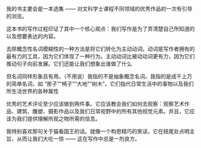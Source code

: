 我的书主要会是一本选集 —— 对文科学士课程不同领域的优秀作品的一次有引导的浏览。   

这本书的写作过程印证了其中一个核心观点：我们写作是为了弄清楚自己所知道的以及想要表达的内容。  

去除概念性名词模糊性的一种方法是将它们转化为主动动词。动词是写作者拥有的最有力的工具，因为它们体现了一种行为。主动动词比被动动词更有力，因为它们推动句子向前发展。它们还能让我们想象出谁做了什么  

但名词同样形象且有用。（不用说）我指的不是抽象概念名词。我指的是成千上万的简单名词，如 “房子”“椅子”“大地”“树木”，它们指代日常生活中的事物以及我们所生活世界的各种属性  

优秀的艺术评论至少应该做到两件事。它应该教会我们如何去观察：观察艺术作品、建筑、雕塑、摄影作品以及我们日常视野中的所有其他视觉元素。并且，它应该为我们提供理解所观之物所需的信息。  

我特别喜欢那句关于猫看国王的话。就像一个构思精巧的笑话，它在结尾处点明主旨，从而让我们大吃一惊 —— 这在写作中总是一剂良方。  
